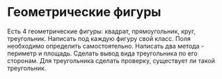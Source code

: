 # Геометрические фигуры
Есть 4 геометрические фигуры: квадрат, прямоугольник, круг, треугольник. Написать под каждую фигуру свой класс. Поля необходимо определить самостоятельно. Написать два метода - периметр и площадь. Сделать вывод вида треугольника по его сторонам. Для треугольника сделать проверку, существует ли такой треугольник. 
